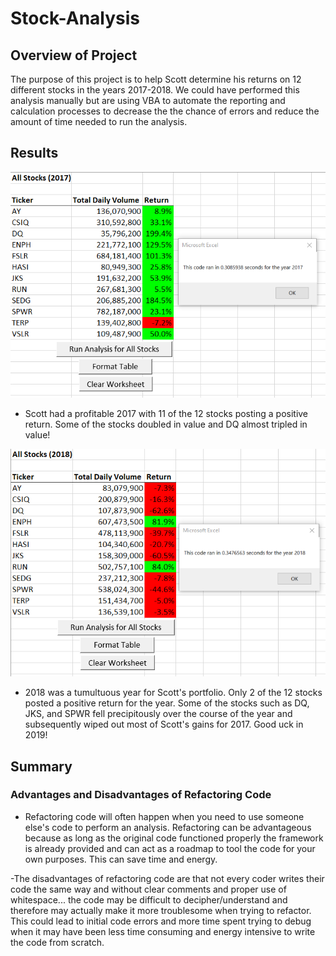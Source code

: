 # Stock-Analysis

## Overview of Project
The purpose of this project is to help Scott determine his returns on 12 different stocks in the years 2017-2018. We could have performed this analysis manually but are using VBA to automate the reporting and calculation processes to decrease the the chance of errors and reduce the amount of time needed to run the analysis.

## Results

![VBA Challenge 2017](https://github.com/boborodono/stock-analysis/blob/main/Resources/VBA_Challenge_2017.png)

- Scott had a profitable 2017 with 11 of the 12 stocks posting a positive return. Some of the stocks doubled in value and DQ almost tripled in value!

![VBA Challenge 2018](https://github.com/boborodono/stock-analysis/blob/main/Resources/VBA_Challenge_2018.png)

- 2018 was a tumultuous year for Scott's portfolio. Only 2 of the 12 stocks posted a positive return for the year. Some of the stocks such as DQ, JKS, and SPWR fell precipitously over the course of the year and subsequently wiped out most of Scott's gains for 2017. Good uck in 2019!

## Summary

### Advantages and Disadvantages of Refactoring Code

- Refactoring code will often happen when you need to use someone else's code to perform an analysis. Refactoring can be advantageous because as long as the original code functioned properly the framework is already provided and can act as a roadmap to tool the code for your own purposes. This can save time and energy.

-The disadvantages of refactoring code are that not every coder writes their code the same way and without clear comments and proper use of whitespace... the code may be difficult to decipher/understand and therefore may actually make it more troublesome when trying to refactor. This could lead to initial code errors and more time spent trying to debug when it may have been less time consuming and energy intensive to write the code from scratch.
